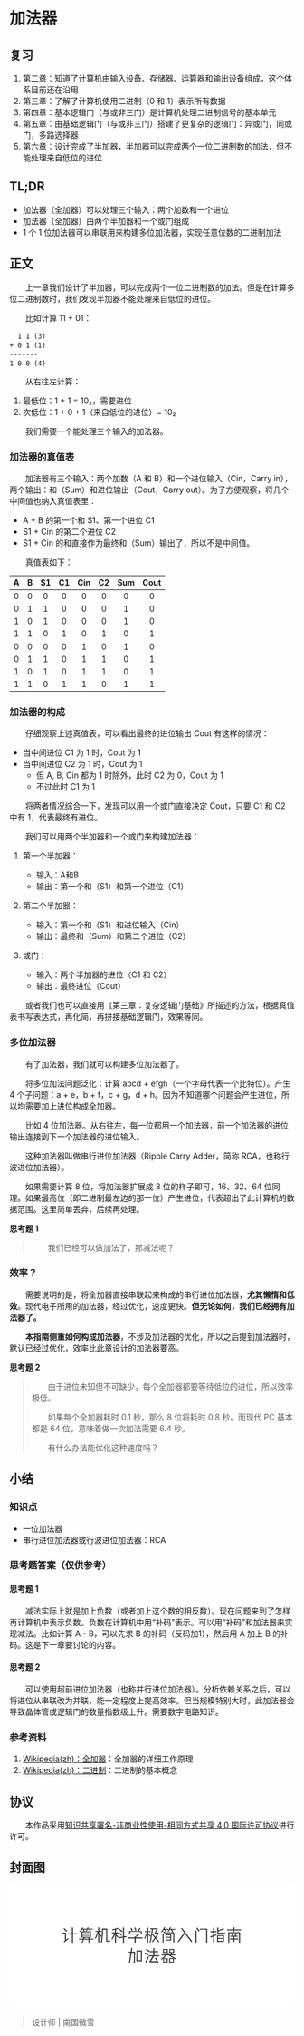 # 加法器

## 复习

1. 第二章：知道了计算机由输入设备、存储器、运算器和输出设备组成，这个体系目前还在沿用
2. 第三章：了解了计算机使用二进制（0 和 1）表示所有数据
3. 第四章：基本逻辑门（与或非三门）是计算机处理二进制信号的基本单元
4. 第五章：由基础逻辑门（与或非三门）搭建了更复杂的逻辑门：异或门，同或门，多路选择器
5. 第六章：设计完成了半加器，半加器可以完成两个一位二进制数的加法，但不能处理来自低位的进位

## TL;DR

- 加法器（全加器）可以处理三个输入：两个加数和一个进位
- 加法器（全加器）由两个半加器和一个或门组成
- 1 个 1 位加法器可以串联用来构建多位加法器，实现任意位数的二进制加法

## 正文

　　上一章我们设计了半加器，可以完成两个一位二进制数的加法。但是在计算多位二进制数时，我们发现半加器不能处理来自低位的进位。

　　比如计算 11 + 01：

```
  1 1 (3)
+ 0 1 (1)
-------
1 0 0 (4)
```

　　从右往左计算：

1. 最低位：1 + 1 = 10₂，需要进位
2. 次低位：1 + 0 + 1（来自低位的进位）= 10₂

　　我们需要一个能处理三个输入的加法器。

### 加法器的真值表

　　加法器有三个输入：两个加数（A 和 B）和一个进位输入（Cin，Carry in），两个输出：和（Sum）和进位输出（Cout，Carry out）。为了方便观察，将几个中间值也纳入真值表里：

- A + B 的第一个和 S1、第一个进位 C1
- S1 + Cin 的第二个进位 C2
- S1 + Cin 的和直接作为最终和（Sum）输出了，所以不是中间值。

　　真值表如下：

| A | B | S1 | C1 | Cin | C2 | Sum | Cout |
| :-: | :-: | :-: | :-: | :-: | :-: | :-: | :-: |
| 0 | 0 | 0 | 0 | 0 | 0 | 0 | 0 |
| 0 | 1 | 1 | 0 | 0 | 0 | 1 | 0 |
| 1 | 0 | 1 | 0 | 0 | 0 | 1 | 0 |
| 1 | 1 | 0 | 1 | 0 | 1 | 0 | 1 |
| 0 | 0 | 0 | 0 | 1 | 0 | 1 | 0 |
| 0 | 1 | 1 | 0 | 1 | 1 | 0 | 1 |
| 1 | 0 | 1 | 0 | 1 | 1 | 0 | 1 |
| 1 | 1 | 0 | 1 | 1 | 0 | 1 | 1 |


### 加法器的构成

　　仔细观察上述真值表，可以看出最终的进位输出 Cout 有这样的情况：

- 当中间进位 C1 为 1 时，Cout 为 1
- 当中间进位 C2 为 1 时，Cout 为 1
   - 但 A, B, Cin 都为 1 时除外，此时 C2 为 0，Cout 为 1
   - 不过此时 C1 为 1

　　将两者情况综合一下，发现可以用一个或门直接决定 Cout，只要 C1 和 C2 中有 1，代表最终有进位。

　　我们可以用两个半加器和一个或门来构建加法器：

1. 第一个半加器：
   - 输入：A和B
   - 输出：第一个和（S1）和第一个进位（C1）

2. 第二个半加器：
   - 输入：第一个和（S1）和进位输入（Cin）
   - 输出：最终和（Sum）和第二个进位（C2）

3. 或门：
   - 输入：两个半加器的进位（C1 和 C2）
   - 输出：最终进位（Cout）



　　或者我们也可以直接用《第三章：复杂逻辑门基础》所描述的方法，根据真值表书写表达式，再化简，再拼接基础逻辑门，效果等同。



### 多位加法器

　　有了加法器，我们就可以构建多位加法器了。

　　将多位加法问题泛化：计算 abcd + efgh（一个字母代表一个比特位）。产生 4 个子问题：a + e，b + f，c + g，d + h。因为不知道哪个问题会产生进位，所以均需要加上进位构成全加器。

　　比如 4 位加法器。从右往左，每一位都用一个加法器，前一个加法器的进位输出连接到下一个加法器的进位输入。

　　这种加法器叫做串行进位加法器（Ripple Carry Adder，简称 RCA，也称行波进位加法器）。

　　如果需要计算 8 位，将加法器扩展成 8 位的样子即可，16、32、64 位同理。如果最高位（即二进制最左边的那一位）产生进位，代表超出了此计算机的数据范围。这里简单丢弃，后续再处理。

**思考题 1**

> 　　我们已经可以做加法了，那减法呢？

### 效率？

　　需要说明的是，将全加器直接串联起来构成的串行进位加法器，**尤其懒惰和低效**。现代电子所用的加法器，经过优化，速度更快。**但无论如何，我们已经拥有加法器了。**

　　**本指南侧重如何构成加法器**，不涉及加法器的优化，所以之后提到加法器时，默认已经过优化，效率比此章设计的加法器要高。

**思考题 2**

> 　　由于进位未知但不可缺少，每个全加器都要等待低位的进位，所以效率极低。
>
> 　　如果每个全加器耗时 0.1 秒，那么 8 位将耗时 0.8 秒。而现代 PC 基本都是 64 位，意味着做一次加法需要 6.4 秒。
>
> 　　有什么办法能优化这种速度吗？

## 小结

### 知识点

- 一位加法器
- 串行进位加法器或行波进位加法器：RCA

### 思考题答案（仅供参考）

#### 思考题 1

　　减法实际上就是加上负数（或者加上这个数的相反数）。现在问题来到了怎样再计算机中表示负数。负数在计算机中用“补码”表示。可以用“补码”和加法器来实现减法。比如计算 A - B，可以先求 B 的补码（反码加1），然后用 A 加上 B 的补码。这是下一章要讨论的内容。

#### 思考题 2

　　可以使用超前进位加法器（也称并行进位加法器）。分析依赖关系之后，可以将进位从串联改为并联，能一定程度上提高效率。但当规模特别大时，此加法器会导致晶体管或逻辑门的数量指数级上升。需要数字电路知识。

### 参考资料

1. [Wikipedia(zh)：全加器](https://zh.wikipedia.org/wiki/%E5%85%A8%E5%8A%A0%E5%99%A8)：全加器的详细工作原理
2. [Wikipedia(zh)：二进制](https://zh.wikipedia.org/wiki/%E4%BA%8C%E8%BF%9B%E5%88%B6)：二进制的基本概念

## 协议

　　本作品采用[知识共享署名-非商业性使用-相同方式共享 4.0 国际许可协议](https://creativecommons.org/licenses/by-nc-sa/4.0/deed.zh)进行许可。

## 封面图

![](https://raw.githubusercontent.com/TinySnow/GithubImageHosting/main/blog/computer-science-guide/cover/加法器.png)

> 设计师 | 南国微雪
